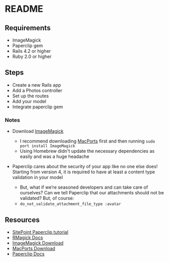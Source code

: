 # README

## Requirements

* ImageMagick
* Paperclip gem
* Rails 4.2 or higher
* Ruby 2.0 or higher

## Steps

* Create a new Rails app
* Add a Photos controller
* Set up the routes
* Add your model
* Integrate paperclip gem

### Notes

* Download [ImageMagick](http://imagemagick.org/script/download.php#macosx)
    * I recommend downloading [MacPorts](https://www.macports.org/install.php) first and then running `sudo port install ImageMagick`
    * Using Homebrew didn't update the necessary dependencies as easily and was a huge headache

* Paperclip cares about the security of your app like no one else does! Starting from version 4, it is required to have at least a content type validation in your model
    * But, what if we’re seasoned developers and can take care of ourselves? Can we tell Paperclip that our attachments should not be validated? But, of course:
    * `do_not_validate_attachment_file_type :avatar`

## Resources

* [SitePoint Paperclip tutorial](https://www.sitepoint.com/uploading-files-with-paperclip/)
* [RMagick Docs](https://rmagick.github.io/usage.html)
* [ImageMagick Download](http://imagemagick.org/script/download.php#macosx) 
* [MacPorts Download](https://www.macports.org/install.php)
* [Paperclip Docs](https://github.com/thoughtbot/paperclip)